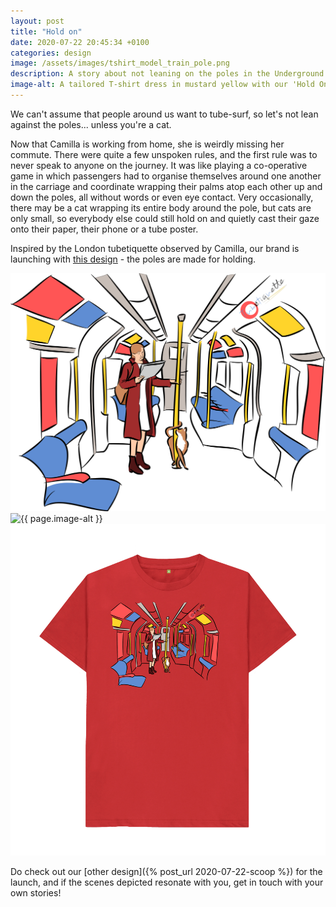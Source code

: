 ```yaml
---
layout: post
title: "Hold on"
date: 2020-07-22 20:45:34 +0100
categories: design
image: /assets/images/tshirt_model_train_pole.png
description: A story about not leaning on the poles in the Underground train, a London tube etiquette that inspired our T-shirt design before the lockdown. 
image-alt: A tailored T-shirt dress in mustard yellow with our 'Hold On' design
---
```

We can't assume that people around us want to tube-surf, so let's not lean against the poles... unless you're a cat. 

Now that Camilla is working from home, she is weirdly missing her commute. There were quite a few unspoken rules, and the first rule was to never speak to anyone on the journey. It was like playing a co-operative game in which passengers had to organise themselves around one another in the carriage and coordinate wrapping their palms atop each other up and down the poles, all without words or even eye contact. Very occasionally, there may be a cat wrapping its entire body around the pole, but cats are only small, so everybody else could still hold on and quietly cast their gaze onto their paper, their phone or a tube poster.

Inspired by the London tubetiquette observed by Camilla, our brand is launching with [this design](https://tubetiquette.teemill.com/product/hold-on/) - the poles are made for holding. 

<div class="box alt"><div class="row 50% uniform">
    <div class="4u">  
    <span class="image fit grid">
        <img src="/assets/images/tshirt_design_train_pole.png" alt="The 'Hold On' T-shirt design showing a lady holding onto the pole on a tube train and a cat wrapping himself around it"/></span>
    </div>   
    <div class="4u">  
    <span class="image fit grid">
        <img src="{{ page.image }}" alt="{{ page.image-alt }}"/></span>
    </div>
    <div class="4u$">  
    <span class="image fit grid">
        <img src="/assets/images/tshirt_product_train_pole.png" alt="A red T-shirt made of organic cotton, with the 'Hold On' design"/></span>
    </div>
</div></div>

Do check out our [other design]({% post_url 2020-07-22-scoop %}) for the launch, and if the scenes depicted resonate with you, get in touch with your own stories! 

